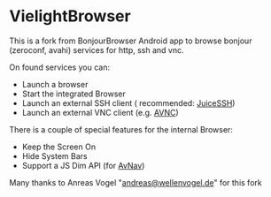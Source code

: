 # VielightBrowser
This is a fork from BonjourBrowser Android app to browse bonjour (zeroconf, avahi) services for http, ssh and vnc. 

On found services you can:
   * Launch a browser 
   * Start the integrated Browser
   * Launch an external SSH client ( recommended: [JuiceSSH](https://play.google.com/store/apps/details?id=com.sonelli.juicessh&hl=gsw&gl=US))
   * Launch an external VNC client (e.g. [AVNC](https://play.google.com/store/apps/details?id=com.gaurav.avnc&hl=gsw&gl=US))

There is a couple of special features for the internal Browser:
   * Keep the Screen On
   * Hide System Bars
   * Support a JS Dim API (for [AvNav](https://play.google.com/store/apps/details?id=de.wellenvogel.avnav.main&hl=gsw&gl=US))
   
Many thanks to Anreas Vogel "andreas@wellenvogel.de" for this fork

